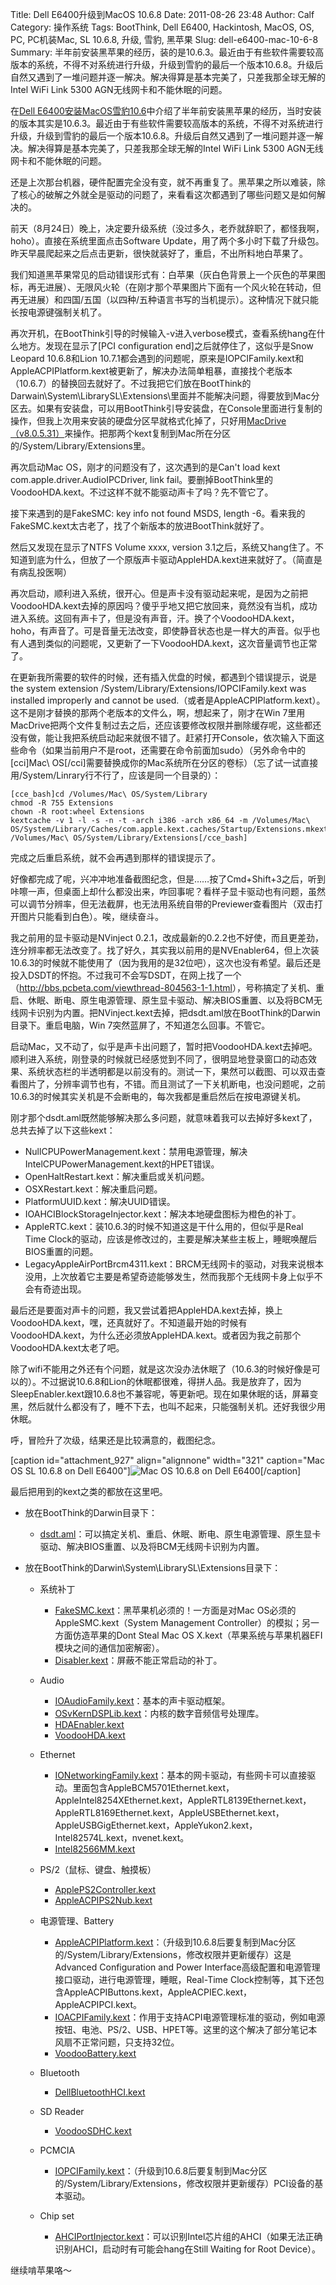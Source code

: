 Title: Dell E6400升级到MacOS 10.6.8
Date: 2011-08-26 23:48
Author: Calf
Category: 操作系统
Tags: BootThink, Dell E6400, Hackintosh, MacOS, OS, PC, PC机装Mac, SL 10.6.8, 升级, 雪豹, 黑苹果
Slug: dell-e6400-mac-10-6-8
Summary: 半年前安装黑苹果的经历，装的是10.6.3。最近由于有些软件需要较高版本的系统，不得不对系统进行升级，升级到雪豹的最后一个版本10.6.8。升级后自然又遇到了一堆问题并逐一解决。解决得算是基本完美了，只差我那全球无解的Intel WiFi Link 5300 AGN无线网卡和不能休眠的问题。

在[Dell
E6400安装MacOS雪豹10.6][]中介绍了半年前安装黑苹果的经历，当时安装的版本其实是10.6.3。最近由于有些软件需要较高版本的系统，不得不对系统进行升级，升级到雪豹的最后一个版本10.6.8。升级后自然又遇到了一堆问题并逐一解决。解决得算是基本完美了，只差我那全球无解的Intel
WiFi Link 5300 AGN无线网卡和不能休眠的问题。<!--more-->

还是上次那台机器，硬件配置完全没有变，就不再重复了。黑苹果之所以难装，除了核心的破解之外就全是驱动的问题了，来看看这次都遇到了哪些问题又是如何解决的。

前天（8月24日）晚上，决定要升级系统（没过多久，老乔就辞职了，都怪我啊，hoho）。直接在系统里面点击Software
Update，用了两个多小时下载了升级包。昨天早晨爬起来之后点击更新，很快就装好了，重启，不出所料地白苹果了。

我们知道黑苹果常见的启动错误形式有：白苹果（灰白色背景上一个灰色的苹果图标，再无进展）、无限风火轮（在刚才那个苹果图片下面有一个风火轮在转动，但再无进展）和四国/五国（以四种/五种语言书写的当机提示）。这种情况下就只能长按电源键强制关机了。

再次开机，在BootThink引导的时候输入-v进入verbose模式，查看系统hang在什么地方。发现在显示了[PCI
configuration end]之后就停住了，这似乎是Snow Leopard 10.6.8和Lion
10.7.1都会遇到的问题呢，原来是IOPCIFamily.kext和AppleACPIPlatform.kext被更新了，解决办法简单粗暴，直接找个老版本（10.6.7）的替换回去就好了。不过我把它们放在BootThink的Darwain\\System\\LibrarySL\\Extensions\\里面并不能解决问题，得要放到Mac分区去。如果有安装盘，可以用BootThink引导安装盘，在Console里面进行复制的操作，但我上次用来安装的硬盘分区早就格式化掉了，只好用[MacDrive（v8.0.5.31）][]来操作。把那两个kext复制到Mac所在分区的/System/Library/Extensions里。

再次启动Mac OS，刚才的问题没有了，这次遇到的是Can't load kext
com.apple.driver.AudioIPCDriver, link
fail。要删掉BootThink里的VoodooHDA.kext。不过这样不就不能驱动声卡了吗？先不管它了。

接下来遇到的是FakeSMC: key info not found MSDS, length
-6。看来我的FakeSMC.kext太古老了，找了个新版本的放进BootThink就好了。

然后又发现在显示了NTFS Volume xxxx, version
3.1之后，系统又hang住了。不知道到底为什么，但放了一个原版声卡驱动AppleHDA.kext进来就好了。（简直是有病乱投医啊）

再次启动，顺利进入系统，很开心。但是声卡没有驱动起来呢，是因为之前把VoodooHDA.kext去掉的原因吗？傻乎乎地又把它放回来，竟然没有当机，成功进入系统。这回有声卡了，但是没有声音，汗。换了个VoodooHDA.kext，hoho，有声音了。可是音量无法改变，即使静音状态也是一样大的声音。似乎也有人遇到类似的问题呢，又更新了一下VoodooHDA.kext，这次音量调节也正常了。

在更新我所需要的软件的时候，还有插入优盘的时候，都遇到个错误提示，说是the
system extension /System/Library/Extensions/IOPCIFamily.kext was
installed improperly and cannot be
used.（或者是AppleACPIPlatform.kext）。这不是刚才替换的那两个老版本的文件么，啊，想起来了，刚才在Win
7里用MacDrive把两个文件复制过去之后，还应该要修改权限并删除缓存呢，这些都还没有做，能让我把系统启动起来就很不错了。赶紧打开Console，依次输入下面这些命令（如果当前用户不是root，还需要在命令前面加sudo）（另外命令中的[cci]Mac\\
OS[/cci]需要替换成你的Mac系统所在分区的卷标）（忘了试一试直接用/System/Linrary行不行了，应该是同一个目录的）：

    [cce_bash]cd /Volumes/Mac\ OS/System/Library
    chmod -R 755 Extensions
    chown -R root:wheel Extensions
    kextcache -v 1 -l -s -n -t -arch i386 -arch x86_64 -m /Volumes/Mac\ OS/System/Library/Caches/com.apple.kext.caches/Startup/Extensions.mkext /Volumes/Mac\ OS/System/Library/Extensions[/cce_bash]

完成之后重启系统，就不会再遇到那样的错误提示了。

好像都完成了呢，兴冲冲地准备截图纪念，但是……按了Cmd+Shift+3之后，听到咔嚓一声，但桌面上却什么都没出来，咋回事呢？看样子显卡驱动也有问题，虽然可以调节分辨率，但无法截屏，也无法用系统自带的Previewer查看图片（双击打开图片只能看到白色）。唉，继续奋斗。

我之前用的显卡驱动是NVinject
0.2.1，改成最新的0.2.2也不好使，而且更差劲，连分辨率都无法改变了。找了好久，其实我以前用的是NVEnabler64，但上次装10.6.3的时候就不能使用了（因为我用的是32位吧），这次也没有希望。最后还是投入DSDT的怀抱。不过我可不会写DSDT，在网上找了一个（<http://bbs.pcbeta.com/viewthread-804563-1-1.html>），号称搞定了关机、重启、休眠、断电、原生电源管理、原生显卡驱动、解决BIOS重置、以及将BCM无线网卡识别为内置。把NVinject.kext去掉，把dsdt.aml放在BootThink的Darwin目录下。重启电脑，Win
7突然蓝屏了，不知道怎么回事。不管它。

启动Mac，又不动了，似乎是声卡出问题了，暂时把VoodooHDA.kext去掉吧。顺利进入系统，刚登录的时候就已经感觉到不同了，很明显地登录窗口的动态效果、系统状态栏的半透明都是以前没有的。测试一下，果然可以截图、可以双击查看图片了，分辨率调节也有，不错。而且测试了一下关机断电，也没问题呢，之前10.6.3的时候其实关机是不会断电的，每次我都是重启然后在按电源键关机。

刚才那个dsdt.aml既然能够解决那么多问题，就意味着我可以去掉好多kext了，总共去掉了以下这些kext：

-   NullCPUPowerManagement.kext：禁用电源管理，解决IntelCPUPowerManagement.kext的HPET错误。
-   OpenHaltRestart.kext：解决重启或关机问题。
-   OSXRestart.kext：解决重启问题。
-   PlatformUUID.kext：解决UUID错误。
-   IOAHCIBlockStorageInjector.kext：解决本地硬盘图标为橙色的补丁。
-   AppleRTC.kext：装10.6.3的时候不知道这是干什么用的，但似乎是Real Time
    Clock的驱动，应该是修改过的，主要是解决某些主板上，睡眠唤醒后BIOS重置的问题。
-   LegacyAppleAirPortBrcm4311.kext：BRCM无线网卡的驱动，对我来说根本没用，上次放着它主要是希望奇迹能够发生，然而我那个无线网卡身上似乎不会有奇迹出现。

最后还是要面对声卡的问题，我又尝试着把AppleHDA.kext去掉，换上VoodooHDA.kext，嘿，还真就好了。不知道最开始的时候有VoodooHDA.kext，为什么还必须放AppleHDA.kext。或者因为我之前那个VoodooHDA.kext太老了吧。

除了wifi不能用之外还有个问题，就是这次没办法休眠了（10.6.3的时候好像是可以的）。不过据说10.6.8和Lion的休眠都很难，得拼人品。我是放弃了，因为SleepEnabler.kext跟10.6.8也不兼容呢，等更新吧。现在如果休眠的话，屏幕变黑，然后就什么都没有了，睡不下去，也叫不起来，只能强制关机。还好我很少用休眠。

呼，冒险升了次级，结果还是比较满意的，截图纪念。

[caption id="attachment\_927" align="alignnone" width="321" caption="Mac
OS SL 10.6.8 on Dell E6400"]![Mac OS 10.6.8 on Dell E6400][][/caption]

最后把用到的kext之类的都放在这里吧。

-   放在BootThink的Darwin目录下：
    -   [dsdt.aml][]：可以搞定关机、重启、休眠、断电、原生电源管理、原生显卡驱动、解决BIOS重置、以及将BCM无线网卡识别为内置。

-   放在BootThink的Darwin\\System\\LibrarySL\\Extensions目录下：
    -   系统补丁
        -   [FakeSMC.kext][]：黑苹果机必须的！一方面是对Mac
            OS必须的AppleSMC.kext（System Management
            Controller）的模拟；另一方面仿造苹果的Dont Steal Mac OS
            X.kext（苹果系统与苹果机器EFI模块之间的通信加密解密）。
        -   [Disabler.kext][]：屏蔽不能正常启动的补丁。

    -   Audio
        -   [IOAudioFamily.kext][]：基本的声卡驱动框架。
        -   [OSvKernDSPLib.kext][]：内核的数字音频信号处理库。
        -   [HDAEnabler.kext][]
        -   [VoodooHDA.kext][]

    -   Ethernet
        -   [IONetworkingFamily.kext][]：基本的网卡驱动，有些网卡可以直接驱动。里面包含AppleBCM5701Ethernet.kext，AppleIntel8254XEthernet.kext，AppleRTL8139Ethernet.kext，AppleRTL8169Ethernet.kext，AppleUSBEthernet.kext，AppleUSBGigEthernet.kext，AppleYukon2.kext，Intel82574L.kext，nvenet.kext。
        -   [Intel82566MM.kext][]

    -   PS/2（鼠标、键盘、触摸板）
        -   [ApplePS2Controller.kext][]
        -   [AppleACPIPS2Nub.kext][]

    -   电源管理、Battery
        -   [AppleACPIPlatform.kext][]：（升级到10.6.8后要复制到Mac分区的/System/Library/Extensions，修改权限并更新缓存）这是Advanced
            Configuration and Power
            Interface高级配置和电源管理接口驱动，进行电源管理，睡眠，Real-Time
            Clock控制等，其下还包含AppleACPIButtons.kext，AppleACPIEC.kext，AppleACPIPCI.kext。
        -   [IOACPIFamily.kext][]：作用于支持ACPI电源管理标准的驱动，例如电源按钮、电池、PS/2、USB、HPET等。这里的这个解决了部分笔记本风扇不正常问题，只支持32位。
        -   [VoodooBattery.kext][]

    -   Bluetooth
        -   [DellBluetoothHCI.kext][]

    -   SD Reader
        -   [VoodooSDHC.kext][]

    -   PCMCIA
        -   [IOPCIFamily.kext][]：（升级到10.6.8后要复制到Mac分区的/System/Library/Extensions，修改权限并更新缓存）PCI设备的基本驱动。

    -   Chip set
        -   [AHCIPortInjector.kext][]：可以识别Intel芯片组的AHCI（如果无法正确识别AHCI，启动时有可能会hang在Still
            Waiting for Root Device）。

继续啃苹果咯～

  [Dell E6400安装MacOS雪豹10.6]: http://www.gocalf.com/blog/dell-e6400-install-mac.html
  [MacDrive（v8.0.5.31）]: http://bbs.pcbeta.com/forum-viewthread-tid-860881-highlight-macdriver.html
  [Mac OS 10.6.8 on Dell E6400]: http://www.gocalf.com/blog/wp-content/uploads/2011/08/mac_10.6.8_screenshot.png
    "mac_10.6.8_screenshot"
  [dsdt.aml]: http://www.gocalf.com/blog/wp-content/uploads/2011/08/dsdt.aml_.zip
  [FakeSMC.kext]: http://www.gocalf.com/blog/wp-content/uploads/2011/08/FakeSMC.kext_.zip
  [Disabler.kext]: http://www.gocalf.com/blog/wp-content/uploads/2011/08/Disabler.kext_.zip
  [IOAudioFamily.kext]: http://www.gocalf.com/blog/wp-content/uploads/2011/08/IOAudioFamily.kext_.zip
  [OSvKernDSPLib.kext]: http://www.gocalf.com/blog/wp-content/uploads/2011/08/OSvKernDSPLib.kext_.zip
  [HDAEnabler.kext]: http://www.gocalf.com/blog/wp-content/uploads/2011/08/HDAEnabler.kext_.zip
  [VoodooHDA.kext]: http://www.gocalf.com/blog/wp-content/uploads/2011/08/VoodooHDA.kext_.zip
  [IONetworkingFamily.kext]: http://www.gocalf.com/blog/wp-content/uploads/2011/08/IONetworkingFamily.kext_.zip
  [Intel82566MM.kext]: http://www.gocalf.com/blog/wp-content/uploads/2011/08/Intel82566MM.kext_.zip
  [ApplePS2Controller.kext]: http://www.gocalf.com/blog/wp-content/uploads/2011/08/ApplePS2Controller.kext_.zip
  [AppleACPIPS2Nub.kext]: http://www.gocalf.com/blog/wp-content/uploads/2011/08/AppleACPIPS2Nub.kext_.zip
  [AppleACPIPlatform.kext]: http://www.gocalf.com/blog/wp-content/uploads/2011/08/AppleACPIPlatform.kext_.zip
  [IOACPIFamily.kext]: http://www.gocalf.com/blog/wp-content/uploads/2011/08/IOACPIFamily.kext_.zip
  [VoodooBattery.kext]: http://www.gocalf.com/blog/wp-content/uploads/2011/08/VoodooBattery.kext_.zip
  [DellBluetoothHCI.kext]: http://www.gocalf.com/blog/wp-content/uploads/2011/08/DellBluetoothHCI.kext_.zip
  [VoodooSDHC.kext]: http://www.gocalf.com/blog/wp-content/uploads/2011/08/VoodooSDHC.kext_.zip
  [IOPCIFamily.kext]: http://www.gocalf.com/blog/wp-content/uploads/2011/08/IOPCIFamily.kext_.zip
  [AHCIPortInjector.kext]: http://www.gocalf.com/blog/wp-content/uploads/2011/08/AHCIPortInjector.kext_.zip
